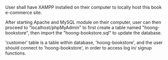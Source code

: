 User shall have XAMPP installed on their computer to locally host this book e-commerce site.

After starting Apache and MySQL module on their computer, user can then proceed to "localhost/phpMyAdmin" to first create a table named "hoong-bookstore", then import the "hoong-bookstore.sql" to update the database.

'customer' table is a table within database, 'hoong-bookstore', and the user should connect to 'hoong-bookstore', in order to access log in/ signup functions.
